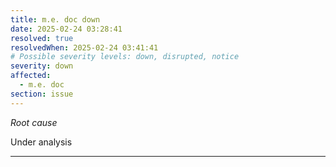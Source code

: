 ```yaml
---
title: m.e. doc down
date: 2025-02-24 03:28:41
resolved: true
resolvedWhen: 2025-02-24 03:41:41
# Possible severity levels: down, disrupted, notice
severity: down
affected:
  - m.e. doc
section: issue
---
```


*Root cause*

Under analysis

---


